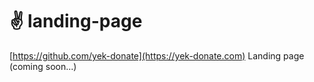 # :v: landing-page
[https://github.com/yek-donate](https://yek-donate.com) Landing page (coming soon...)
